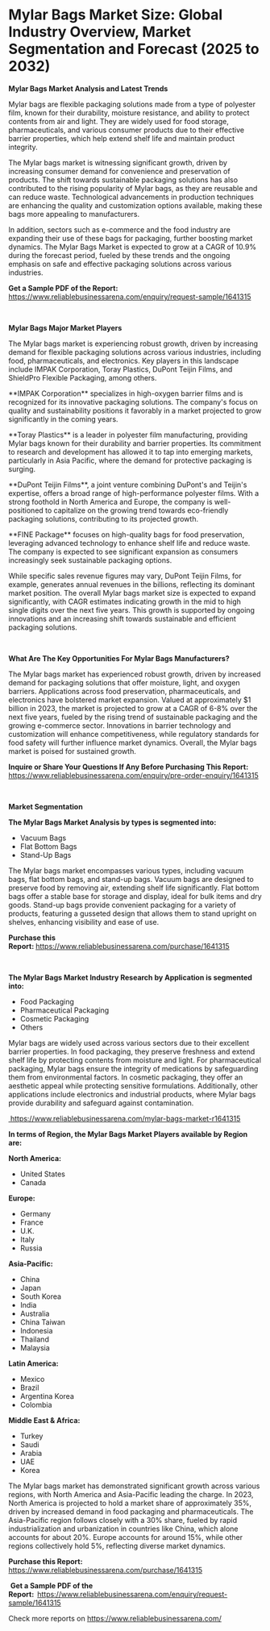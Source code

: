 <p><h1>Mylar Bags Market Size: Global Industry Overview, Market Segmentation and Forecast (2025 to 2032)</h1></p><p><strong>Mylar Bags Market Analysis and Latest Trends</strong></p>
<p><p>Mylar bags are flexible packaging solutions made from a type of polyester film, known for their durability, moisture resistance, and ability to protect contents from air and light. They are widely used for food storage, pharmaceuticals, and various consumer products due to their effective barrier properties, which help extend shelf life and maintain product integrity. </p><p>The Mylar bags market is witnessing significant growth, driven by increasing consumer demand for convenience and preservation of products. The shift towards sustainable packaging solutions has also contributed to the rising popularity of Mylar bags, as they are reusable and can reduce waste. Technological advancements in production techniques are enhancing the quality and customization options available, making these bags more appealing to manufacturers. </p><p>In addition, sectors such as e-commerce and the food industry are expanding their use of these bags for packaging, further boosting market dynamics. The Mylar Bags Market is expected to grow at a CAGR of 10.9% during the forecast period, fueled by these trends and the ongoing emphasis on safe and effective packaging solutions across various industries.</p></p>
<p><strong>Get a Sample PDF of the Report:&nbsp;</strong> <a href="https://www.reliablebusinessarena.com/enquiry/request-sample/1641315?utm_campaign=1871&utm_medium=2&utm_source=Github&utm_content=ia&utm_term=08032025&utm_id=mylar-bags">https://www.reliablebusinessarena.com/enquiry/request-sample/1641315</a></p>
<p>&nbsp;</p>
<p><strong>Mylar Bags Major Market Players</strong></p>
<p><p>The Mylar bags market is experiencing robust growth, driven by increasing demand for flexible packaging solutions across various industries, including food, pharmaceuticals, and electronics. Key players in this landscape include IMPAK Corporation, Toray Plastics, DuPont Teijin Films, and ShieldPro Flexible Packaging, among others.</p><p>**IMPAK Corporation** specializes in high-oxygen barrier films and is recognized for its innovative packaging solutions. The company's focus on quality and sustainability positions it favorably in a market projected to grow significantly in the coming years. </p><p>**Toray Plastics** is a leader in polyester film manufacturing, providing Mylar bags known for their durability and barrier properties. Its commitment to research and development has allowed it to tap into emerging markets, particularly in Asia Pacific, where the demand for protective packaging is surging.</p><p>**DuPont Teijin Films**, a joint venture combining DuPont's and Teijin's expertise, offers a broad range of high-performance polyester films. With a strong foothold in North America and Europe, the company is well-positioned to capitalize on the growing trend towards eco-friendly packaging solutions, contributing to its projected growth.</p><p>**FINE Package** focuses on high-quality bags for food preservation, leveraging advanced technology to enhance shelf life and reduce waste. The company is expected to see significant expansion as consumers increasingly seek sustainable packaging options.</p><p>While specific sales revenue figures may vary, DuPont Teijin Films, for example, generates annual revenues in the billions, reflecting its dominant market position. The overall Mylar bags market size is expected to expand significantly, with CAGR estimates indicating growth in the mid to high single digits over the next five years. This growth is supported by ongoing innovations and an increasing shift towards sustainable and efficient packaging solutions.</p></p>
<p>&nbsp;</p>
<p><strong>What Are The Key Opportunities For Mylar Bags Manufacturers?</strong></p>
<p><p>The Mylar bags market has experienced robust growth, driven by increased demand for packaging solutions that offer moisture, light, and oxygen barriers. Applications across food preservation, pharmaceuticals, and electronics have bolstered market expansion. Valued at approximately $1 billion in 2023, the market is projected to grow at a CAGR of 6-8% over the next five years, fueled by the rising trend of sustainable packaging and the growing e-commerce sector. Innovations in barrier technology and customization will enhance competitiveness, while regulatory standards for food safety will further influence market dynamics. Overall, the Mylar bags market is poised for sustained growth.</p></p>
<p><strong>Inquire or Share Your Questions If Any Before Purchasing This Report:</strong> <a href="https://www.reliablebusinessarena.com/enquiry/pre-order-enquiry/1641315?utm_campaign=1871&utm_medium=2&utm_source=Github&utm_content=ia&utm_term=08032025&utm_id=mylar-bags">https://www.reliablebusinessarena.com/enquiry/pre-order-enquiry/1641315</a></p>
<p>&nbsp;</p>
<p><strong>Market Segmentation</strong></p>
<p><strong>The Mylar Bags Market Analysis by types is segmented into:</strong></p>
<p><ul><li>Vacuum Bags</li><li>Flat Bottom Bags</li><li>Stand-Up Bags</li></ul></p>
<p><p>The Mylar bags market encompasses various types, including vacuum bags, flat bottom bags, and stand-up bags. Vacuum bags are designed to preserve food by removing air, extending shelf life significantly. Flat bottom bags offer a stable base for storage and display, ideal for bulk items and dry goods. Stand-up bags provide convenient packaging for a variety of products, featuring a gusseted design that allows them to stand upright on shelves, enhancing visibility and ease of use.</p></p>
<p><strong>Purchase this Report:&nbsp;</strong><a href="https://www.reliablebusinessarena.com/purchase/1641315?utm_campaign=1871&utm_medium=2&utm_source=Github&utm_content=ia&utm_term=08032025&utm_id=mylar-bags">https://www.reliablebusinessarena.com/purchase/1641315</a></p>
<p>&nbsp;</p>
<p><strong>The Mylar Bags Market Industry Research by Application is segmented into:</strong></p>
<p><ul><li>Food Packaging</li><li>Pharmaceutical Packaging</li><li>Cosmetic Packaging</li><li>Others</li></ul></p>
<p><p>Mylar bags are widely used across various sectors due to their excellent barrier properties. In food packaging, they preserve freshness and extend shelf life by protecting contents from moisture and light. For pharmaceutical packaging, Mylar bags ensure the integrity of medications by safeguarding them from environmental factors. In cosmetic packaging, they offer an aesthetic appeal while protecting sensitive formulations. Additionally, other applications include electronics and industrial products, where Mylar bags provide durability and safeguard against contamination.</p></p>
<p><a href="https://www.reliablebusinessarena.com/mylar-bags-market-r1641315?utm_campaign=1871&utm_medium=2&utm_source=Github&utm_content=ia&utm_term=08032025&utm_id=mylar-bags">&nbsp;https://www.reliablebusinessarena.com/mylar-bags-market-r1641315</a></p>
<p><strong>In terms of Region, the Mylar Bags Market Players available by Region are:</strong></p>
<p>
    <p> <strong> North America: </strong>
        <ul>
            <li>United States</li>
            <li>Canada</li>
        </ul>
        </p> 
    <p> <strong> Europe: </strong>
        <ul>
            <li>Germany</li>
            <li>France</li>
            <li>U.K.</li>
            <li>Italy</li>
            <li>Russia</li>
        </ul>
        </p> 
    <p> <strong> Asia-Pacific: </strong>
        <ul>
            <li>China</li>
            <li>Japan</li>
            <li>South Korea</li>
            <li>India</li>
            <li>Australia</li>
            <li>China Taiwan</li>
            <li>Indonesia</li>
            <li>Thailand</li>
            <li>Malaysia</li>
        </ul>
        </p> 
    <p> <strong> Latin America: </strong>
        <ul>
            <li>Mexico</li>
            <li>Brazil</li>
            <li>Argentina Korea</li>
            <li>Colombia</li>
        </ul>
        </p> 
    <p> <strong> Middle East & Africa: </strong>
        <ul>
            <li>Turkey</li>
            <li>Saudi</li>
            <li>Arabia</li>
            <li>UAE</li>
            <li>Korea</li>
        </ul>
    </p>
    </p>
<p><p>The Mylar bags market has demonstrated significant growth across various regions, with North America and Asia-Pacific leading the charge. In 2023, North America is projected to hold a market share of approximately 35%, driven by increased demand in food packaging and pharmaceuticals. The Asia-Pacific region follows closely with a 30% share, fueled by rapid industrialization and urbanization in countries like China, which alone accounts for about 20%. Europe accounts for around 15%, while other regions collectively hold 5%, reflecting diverse market dynamics.</p></p>
<p><strong>Purchase this Report: </strong><a href="https://www.reliablebusinessarena.com/purchase/1641315?utm_campaign=1871&utm_medium=2&utm_source=Github&utm_content=ia&utm_term=08032025&utm_id=mylar-bags">https://www.reliablebusinessarena.com/purchase/1641315</a></p>
<p>&nbsp;<strong>Get a Sample PDF of the Report:&nbsp;&nbsp;</strong><a href="https://www.reliablebusinessarena.com/enquiry/request-sample/1641315?utm_campaign=1871&utm_medium=2&utm_source=Github&utm_content=ia&utm_term=08032025&utm_id=mylar-bags">https://www.reliablebusinessarena.com/enquiry/request-sample/1641315</a></p>
<p><strong></strong></p>
<p>Check more reports on <a href="https://www.reliablebusinessarena.com/?utm_campaign=1871&utm_medium=2&utm_source=Github&utm_content=ia&utm_term=08032025&utm_id=mylar-bags">https://www.reliablebusinessarena.com/</a></p>